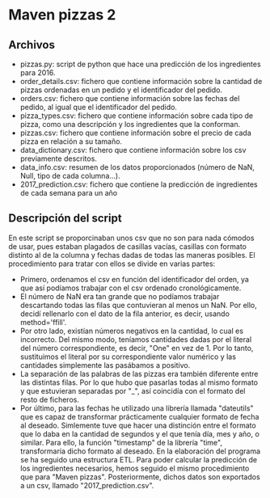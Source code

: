 # Maven pizzas 2
## Archivos
- pizzas.py: script de python que hace una predicción de los ingredientes para 2016.
- order_details.csv: fichero que contiene información sobre la cantidad de pizzas ordenadas en un pedido y el identificador del pedido.
- orders.csv: fichero que contiene información sobre las fechas del pedido, al igual que el identificador del pedido.
- pizza_types.csv: fichero que contiene información sobre cada tipo de pizza, como una descripción y los ingredientes que la conforman.
- pizzas.csv: fichero que contiene información sobre el precio de cada pizza en relación a su tamaño.
- data_dictionary.csv: fichero que contiene información sobre los csv previamente descritos.
- data_info.csv: resumen de los datos proporcionados (número de NaN, Null, tipo de cada columna...).
- 2017_prediction.csv: fichero que contiene la predicción de ingredientes de cada semana para un año

## Descripción del script
En este script se proporcinaban unos csv que no son para nada cómodos de usar, pues estaban plagados de casillas vacías, casillas con formato distinto al de la columna y fechas dadas de todas las maneras posibles. El procedimiento para tratar con ellos se divide en varias partes:
- Primero, ordenamos el csv en función del identificador del orden, ya que así podíamos trabajar con el csv ordenado cronológicamente.
- El número de NaN era tan grande que no podíamos trabajar descartando todas las filas que contuvieran al menos un NaN. Por ello, decidí rellenarlo con el dato de la fila anterior, es decir, usando method='ffill'.
- Por otro lado, existían números negativos en la cantidad, lo cual es incorrecto. Del mismo modo, teníamos cantidades dadas por el literal del número correspondiente, es decir, "One" en vez de 1. Por lo tanto, sustituimos el literal por su correspondiente valor numérico y las cantidades simplemente las pasábamos a positivo.
- La separación de las palabras de las pizzas era también diferente entre las distintas filas. Por lo que hubo que pasarlas todas al mismo formato y que estuvieran separadas por "_", así coincidía con el formato del resto de ficheros.
- Por último, para las fechas he utilizado una librería llamada "dateutils" que es capaz de transformar prácticamente cualquier formato de fecha al deseado. Simlemente tuve que hacer una distinción entre el formato que lo daba en la cantidad de segundos y el que tenía día, mes y año, o similar. Para ello, la función "timestamp" de la librería "time", transformaría dicho formato al deseado. 
En la elaboración del programa se ha seguido una estructura ETL. Para poder calcular la predicción de los ingredientes necesarios, hemos seguido el mismo procedimiento que para "Maven pizzas".
Posteriormente, dichos datos son exportados a un csv, llamado "2017_prediction.csv".
